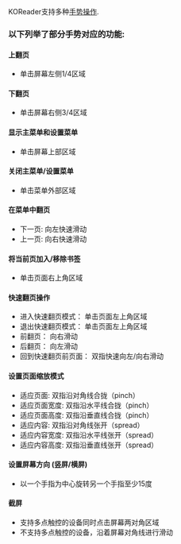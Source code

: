 KOReader支持多种[手势操作](http://en.wikipedia.org/wiki/Multi-touch#Multi-touch_gestures).

### 以下列举了部分手势对应的功能:

#### 上翻页
  * 单击屏幕左侧1/4区域

#### 下翻页
  * 单击屏幕右侧3/4区域

#### 显示主菜单和设置菜单
  * 单击屏幕上部区域

#### 关闭主菜单/设置菜单
  * 单击菜单外部区域

#### 在菜单中翻页
  * 下一页: 向左快速滑动
  * 上一页: 向右快速滑动

#### 将当前页加入/移除书签
  * 单击页面右上角区域

#### 快速翻页操作
  * 进入快速翻页模式： 单击页面左上角区域
  * 退出快速翻页模式： 单击页面左上角区域
  * 前翻页： 向右滑动
  * 后翻页： 向左滑动
  * 回到快速翻页前页面： 双指快速向左/向右滑动

#### 设置页面缩放模式
  * 适应页面: 双指沿对角线合拢（pinch）
  * 适应页面宽度: 双指沿水平线合拢（pinch）
  * 适应页面高度: 双指沿垂直线合拢（pinch）
  * 适应内容: 双指沿对角线张开（spread）
  * 适应内容宽度: 双指沿水平线张开（spread）
  * 适应内容高度: 双指沿垂直线张开（spread）

#### 设置屏幕方向 (竖屏/横屏)
  * 以一个手指为中心旋转另一个手指至少15度

#### 截屏
  * 支持多点触控的设备同时点击屏幕两对角区域
  * 不支持多点触控的设备，沿着屏幕对角线进行滑动
